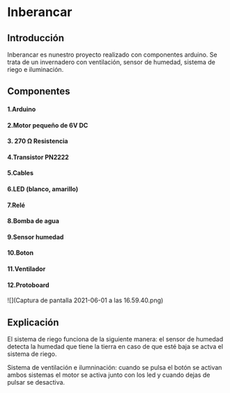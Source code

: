 # Inberancar
## Introducción
Inberancar es nunestro proyecto realizado con componentes arduino. Se trata de un invernadero con ventilación, sensor de humedad, sistema de riego e iluminación.

## Componentes
#### 1.Arduino
#### 2.Motor pequeño de 6V DC
#### 3. 270 Ω Resistencia
#### 4.Transistor PN2222
#### 5.Cables
#### 6.LED (blanco, amarillo)
#### 7.Relé
#### 8.Bomba de agua
#### 9.Sensor humedad
#### 10.Boton
#### 11.Ventilador
#### 12.Protoboard
![](Captura de pantalla 2021-06-01 a las 16.59.40.png)


## Explicación
El sistema de riego funciona de la siguiente manera: el sensor de humedad detecta la humedad que tiene la tierra en caso de que esté baja se actva el sistema de riego.


Sistema de ventilación e ilumninación: cuando se pulsa el botón se activan ambos sistemas el motor se activa junto con los led y cuando dejas de pulsar se desactiva.
